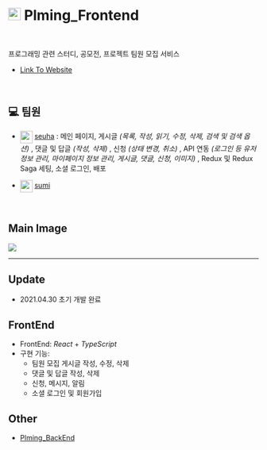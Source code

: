 # <img src="https://user-images.githubusercontent.com/79067549/166219318-5b33edd7-0fc3-4e6a-a002-e4ccd1c0f174.png" width="25" height="25"> Plming_Frontend

</br>

프로그래밍 관련 스터디, 공모전, 프로젝트 팀원 모집 서비스
- [Link To Website](https://plming.netlify.app/)

</br>

## 💻 팀원

- <img src="https://avatars.githubusercontent.com/u/79067549?v=4" align="center" width="25" height="25"> [seuha](https://github.com/seuha516) : 메인 페이지, 게시글 *(목록, 작성, 읽기, 수정, 삭제, 검색 및 검색 옵션)* , 댓글 및 답글 *(작성, 삭제)* , 신청 *(상태 변경, 취소)* , API 연동 *(로그인 등 유저 정보 관리, 마이페이지 정보 관리, 게시글, 댓글, 신청, 이미지)* , Redux 및 Redux Saga 세팅, 소셜 로그인, 배포

- <img src="https://avatars.githubusercontent.com/u/49177223?v=4" align="center" width="25" height="25"> [sumi](https://github.com/sumi-0011)

</br>

## Main Image
<img src="/src/assets/images/메인%20화면.gif"/>


---

## Update
- 2021.04.30 초기 개발 완료

## FrontEnd
- FrontEnd: _React_ + _TypeScript_
- 구현 기능:
  - 팀원 모집 게시글 작성, 수정, 삭제
  - 댓글 및 답글 작성, 삭제
  - 신청, 메시지, 알림
  - 소셜 로그인 및 회원가입

## Other
- [Plming_BackEnd](https://github.com/pgrm-study-website/Backend)
